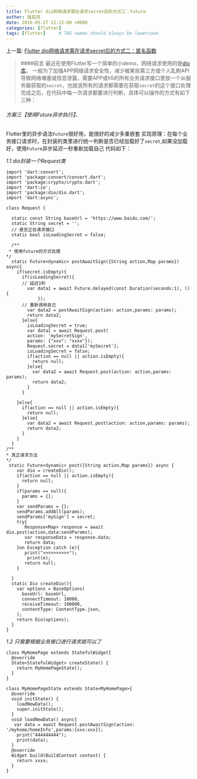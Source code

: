 ```yaml
---
title: Flutter dio网络请求需在请求secret后的方式三：Future
author: 独孤流
date: 2016-05-27 12:12:00 +0800
categories: [flutter]
tags: [flutter]     # TAG names should always be lowercase
---
```


上一篇: [Flutter dio网络请求需在请求secret后的方式二：匿名函数](https://www.jianshu.com/p/45b2c1379130)


> ####前言
> 最近在使用Flutter写一个简单的小demo，网络请求使用的是[dio库](https://pub.dev/packages/dio)。
一般为了加强APP网络请求安全性，减少被某些第三方或个人乱刷API导致网络堵塞或信息泄露，需要APP或h5的所有业务请求接口里放一个从服务器获取的`secret`，也就说所有的请求都需要在获取`secret`的这个接口处理完成之后，在代码中每一次请求都要进行判断，具体可以操作的方式有如下三种：

###### 方案三【使用Future异步执行】、
Flutter里的异步语法`Future`很好用，能很好的减少多重嵌套
实现原理：在每个业务接口请求时，在封装的类里进行统一判断是否已经加载好了`secret`,如果没加载好，使用`Future`异步延迟一秒重新加载自己
代码如下：

*1.1 dio封装一个Request类*
```
import 'dart:convert';
import 'package:convert/convert.dart';
import 'package:crypto/crypto.dart';
import 'dart:io';
import 'package:dio/dio.dart';
import 'dart:async';

class Request {

  static const String baseUrl = 'https://www.baidu.com/';
  static String secret = '';
  // 是否正在请求接口
  static bool isLoadingSecret = false;

  /**
 * 使用future的方式处理
*/
  static Future<dynamic> postAwaitSign({String action,Map params}) async{
    if(secret.isEmpty){
      if(isLoadingSecret){
      // 延迟1秒
        var data1 = await Future.delayed(const Duration(seconds:1), (){
            });
      // 重新调用自己
        var data2 = postAwaitSign(action: action,params: params);
        return data2;
      }else{
        isLoadingSecret = true;
        var data1 = await Request.post(
        action: 'mySecretSign',
        params: {"xxx": "xxxx"});
        Request.secret = data1['mySecret'];
        isLoadingSecret = false;
        if(action == null || action.isEmpty){
          return null;
        }else{
          var data2 = await Request.post(action: action,params: params);
          return data2;
        }
      }
      
    }else{
      if(action == null || action.isEmpty){
        return null;
      }else{
        var data2 = await Request.post(action: action,params: params);
        return data2;
      }
    }
  }
/**
* 真正请求方法
*/
 static Future<dynamic> post({String action,Map params}) async {
    var dio = createDio();
    if(action == null || action.isEmpty){
      return null;
    }
    if(params == null){
      params = {};
    }
    var sendParams = {};
    sendParams.addAll(params);
    sendParams['mySign'] = secret;
    try{
       Response<Map> response = await dio.post(action,data:sendParams);
       var responseData = response.data;
       return data;
    }on Exception catch (e){
       print(">>>>>>>>>>");
        print(e);
       return null;
    }
   
  }
  static Dio createDio(){
    var options = BaseOptions(
      baseUrl: baseUrl,
      connectTimeout: 10000,
      receiveTimeout: 100000,
      contentType: ContentType.json,
    );
    return Dio(options);
  }
}
```


*1.2 只需要根据业务接口进行请求就可以了*
```
class MyHomePage extends StatefulWidget{
  @override
  State<StatefulWidget> createState() {
    return MyHomePageState();
  }
}

class MyHomePageState extends State<MyHomePage>{
  @override
  void initState() {
    loadNewData();
    super.initState();
  }
  void loadNewData() async{
   var data = await Request.postAwaitSign(action: '/myhome/homeInfo',params:{xxx:xxx});
    print("444444444");
    print(data);
  }
  @override
  Widget build(BuildContext context) {
    return xxxx;
  }
}
```

